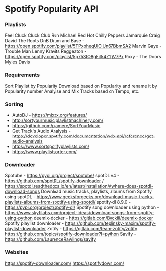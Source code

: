 # Spotify Popularity API

### Playlists

Feel
Cluck Cluck
Club
Run
Michael
Red Hot Chilly Peppers
Jamarquie 
Craig David
The Roots
DnB
Drum and Base - https://open.spotify.com/playlist/5TPxpheqUlCiUn67BbmSA2
Marvin Gaye - Trouble Man
Lenny Kravits
Reggeaton - https://open.spotify.com/playlist/5p753tO8gFiI54Z1tjV7Px
Roxy - 
The Doors
Myles Davis


### Requirements 

Sort Playlist by Popularity
Download based on Popularity and rename it by Popularity number
Analyise and Mix Tracks based on Tempo, etc. 

### Sorting
- AutoDJ - https://mixxx.org/features/
- http://sortyourmusic.playlistmachinery.com/
- https://github.com/plamere/SortYourMusic
- Get Track's Audio Analysis - https://developer.spotify.com/documentation/web-api/reference/get-audio-analysis
- https://www.sortspotifyplaylists.com/
- https://www.playlistsorter.com/

### Downloader

Spotube - https://pypi.org/project/spotube/
spotDL v4 - https://github.com/spotDL/spotify-downloader / https://spotdl.readthedocs.io/en/latest/installation/#where-does-spotdl-download-songs
Download music tracks, playlists, albums from Spotify using spotDL - https://www.geeksforgeeks.org/download-music-tracks-playlists-albums-from-spotify-using-spotdl/
spotify-dl 8.9.0 - https://pypi.org/project/spotify-dl/
Spotify song downloader using python - https://www.skyfilabs.com/project-ideas/download-songs-from-spotify-using-python
deemix-docker - https://gitlab.com/Bockiii/deemix-docker
Spotify playlist downloader - https://github.com/teplinsky-maxim/spotify-playlist-downloader
Zotify - https://gitlab.com/team-zotify/zotify
https://github.com/topics/spotify-downloader?l=python
Savify - https://github.com/LaurenceRawlings/savify

### Websites 
https://spotify-downloader.com/ 
https://spotifydown.com/


